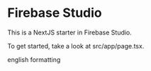 # Firebase Studio

This is a NextJS starter in Firebase Studio.

To get started, take a look at src/app/page.tsx.


english formatting
